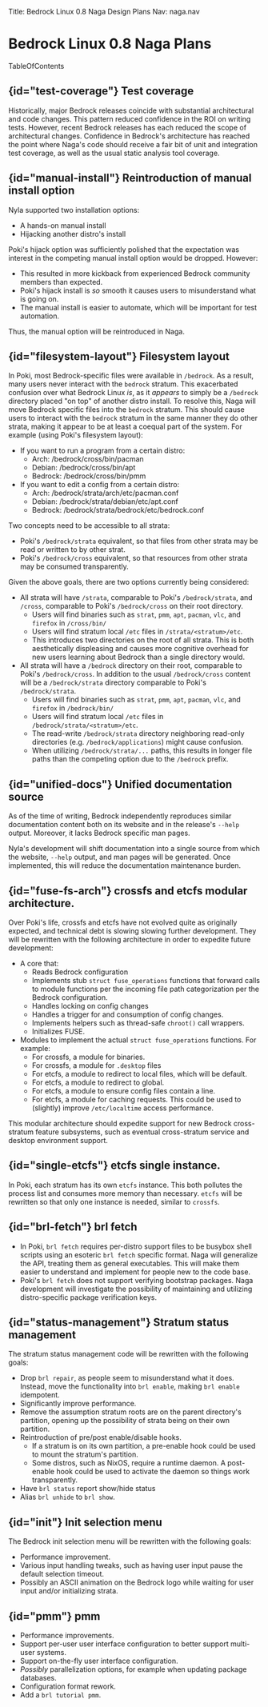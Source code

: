 Title: Bedrock Linux 0.8 Naga Design Plans
Nav: naga.nav

# Bedrock Linux 0.8 Naga Plans

TableOfContents

## {id="test-coverage"} Test coverage

Historically, major Bedrock releases coincide with substantial architectural and code changes.  This pattern reduced confidence in the ROI on writing tests.  However, recent Bedrock releases has each reduced the scope of architectural changes.  Confidence in Bedrock's architecture has reached the point where Naga's code should receive a fair bit of unit and integration test coverage, as well as the usual static analysis tool coverage.

## {id="manual-install"} Reintroduction of manual install option

Nyla supported two installation options:

- A hands-on manual install
- Hijacking another distro's install

Poki's hijack option was sufficiently polished that the expectation was interest in the competing manual install option would be dropped.  However:

- This resulted in more kickback from experienced Bedrock community members than expected.
- Poki's hijack install is _so_ smooth it causes users to misunderstand what is going on.
- The manual install is easier to automate, which will be important for test automation.

Thus, the manual option will be reintroduced in Naga.

## {id="filesystem-layout"} Filesystem layout

In Poki, most Bedrock-specific files were available in `/bedrock`.  As a result, many users never interact with the `bedrock` stratum.  This exacerbated confusion over what Bedrock Linux _is_, as it _appears_ to simply be a `/bedrock` directory placed "on top" of another distro install.  To resolve this, Naga will move Bedrock specific files into the `bedrock` stratum.  This should cause users to interact with the `bedrock` stratum in the same manner they do other strata, making it appear to be at least a coequal part of the system.  For example (using Poki's filesystem layout):

- If you want to run a program from a certain distro:
	- Arch: /bedrock/cross/bin/pacman
	- Debian: /bedrock/cross/bin/apt
	- Bedrock: /bedrock/cross/bin/pmm
- If you want to edit a config from a certain distro:
	- Arch: /bedrock/strata/arch/etc/pacman.conf
	- Debian: /bedrock/strata/debian/etc/apt.conf
	- Bedrock: /bedrock/strata/bedrock/etc/bedrock.conf

Two concepts need to be accessible to all strata:

- Poki's `/bedrock/strata` equivalent, so that files from other strata may be read or written to by other strat.
- Poki's `/bedrock/cross` equivalent, so that resources from other strata may be consumed transparently.

Given the above goals, there are two options currently being considered:

- All strata will have `/strata`, comparable to Poki's `/bedrock/strata`, and `/cross`, comparable to Poki's `/bedrock/cross` on their root directory.
	- Users will find binaries such as `strat`, `pmm`, `apt`, `pacman`, `vlc`, and `firefox` in `/cross/bin/`
	- Users will find stratum local `/etc` files in `/strata/<stratum>/etc`.
	- This introduces two directories on the root of all strata.  This is both aesthetically displeasing and causes more cognitive overhead for new users learning about Bedrock than a single directory would.
- All strata will have a `/bedrock` directory on their root, comparable to Poki's `/bedrock/cross`.  In addition to the usual `/bedrock/cross` content will be a `/bedrock/strata` directory comparable to Poki's `/bedrock/strata`.
	- Users will find binaries such as `strat`, `pmm`, `apt`, `pacman`, `vlc`, and `firefox` in `/bedrock/bin/`
	- Users will find stratum local `/etc` files in `/bedrock/strata/<stratum>/etc`.
	- The read-write `/bedrock/strata` directory neighboring read-only directories (e.g. `/bedrock/applications`) might cause confusion.
	- When utilizing `/bedrock/strata/...` paths, this results in longer file paths than the competing option due to the `/bedrock` prefix.

## {id="unified-docs"} Unified documentation source

As of the time of writing, Bedrock independently reproduces similar documentation content both on its website and in the release's `--help` output.  Moreover, it lacks Bedrock specific man pages.

Nyla's development will shift documentation into a single source from which the website, `--help` output, and man pages will be generated.  Once implemented, this will reduce the documentation maintenance burden.

## {id="fuse-fs-arch"} crossfs and etcfs modular architecture.

Over Poki's life, crossfs and etcfs have not evolved quite as originally expected, and technical debt is slowing slowing further development.  They will be rewritten with the following architecture in order to expedite future development:

- A core that:
	- Reads Bedrock configuration
	- Implements stub `struct fuse_operations` functions that forward calls to module functions per the incoming file path categorization per the Bedrock configuration.
	- Handles locking on config changes
	- Handles a trigger for and consumption of config changes.
	- Implements helpers such as thread-safe `chroot()` call wrappers.
	- Initializes FUSE.
- Modules to implement the actual `struct fuse_operations` functions.  For example:
	- For crossfs, a module for binaries.
	- For crossfs, a module for `.desktop` files
	- For etcfs, a module to redirect to local files, which will be default.
	- For etcfs, a module to redirect to global.
	- For etcfs, a module to ensure config files contain a line.
	- For etcfs, a module for caching requests.  This could be used to (slightly) improve `/etc/localtime` access performance.

This modular architecture should expedite support for new Bedrock cross-stratum feature subsystems, such as eventual cross-stratum service and desktop environment support.

## {id="single-etcfs"} etcfs single instance.

In Poki, each stratum has its own `etcfs` instance.  This both pollutes the process list and consumes more memory than necessary.  `etcfs` will be rewritten so that only one instance is needed, similar to `crossfs`.

## {id="brl-fetch"} brl fetch

- In Poki, `brl fetch` requires per-distro support files to be busybox shell scripts using an esoteric `brl fetch` specific format.  Naga will generalize the API, treating them as general executables.  This will make them easier to understand and implement for people new to the code base.
- Poki's `brl fetch` does not support verifying bootstrap packages.  Naga development will investigate the possibility of maintaining and utilizing distro-specific package verification keys.

## {id="status-management"} Stratum status management

The stratum status management code will be rewritten with the following goals:

- Drop `brl repair`, as people seem to misunderstand what it does.  Instead, move the functionality into `brl enable`, making `brl enable` idempotent.
- Significantly improve performance.
- Remove the assumption stratum roots are on the parent directory's partition, opening up the possibility of strata being on their own partition.
- Reintroduction of pre/post enable/disable hooks.
	- If a stratum is on its own partition, a pre-enable hook could be used to mount the stratum's partition.
	- Some distros, such as NixOS, require a runtime daemon.  A post-enable hook could be used to activate the daemon so things work transparently.
- Have `brl status` report show/hide status
- Alias `brl unhide` to `brl show`.

## {id="init"} Init selection menu

The Bedrock init selection menu will be rewritten with the following goals:

- Performance improvement.
- Various input handling tweaks, such as having user input pause the default selection timeout.
- Possibly an ASCII animation on the Bedrock logo while waiting for user input and/or initializing strata.

## {id="pmm"} pmm

- Performance improvements.
- Support per-user user interface configuration to better support multi-user systems.
- Support on-the-fly user interface configuration.
- _Possibly_ parallelization options, for example when updating package databases.
- Configuration format rework.
- Add a `brl tutorial pmm`.
